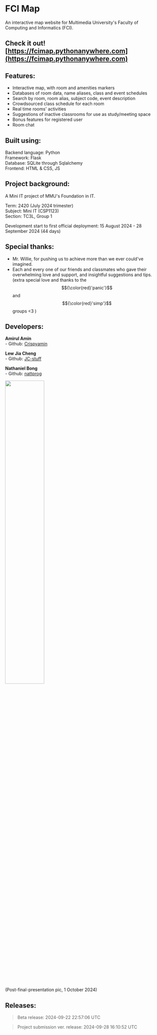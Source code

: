 # FCI Map
An interactive map website for Multimedia University's Faculty of Computing and Informatics (FCI).
## Check it out! [https://fcimap.pythonanywhere.com](https://fcimap.pythonanywhere.com)


## Features:
- Interactive map, with room and amenities markers
- Databases of room data, name aliases, class and event schedules
- Search by room, room alias, subject code, event description
- Crowdsourced class schedule for each room
- Real time rooms' activities
- Suggestions of inactive classrooms for use as study/meeting space
- Bonus features for registered user
- Room chat


## Built using:<br/>
Backend language: Python<br/>
Framework: Flask<br/>
Database: SQLite through Sqlalchemy<br/>
Frontend: HTML & CSS, JS<br/>


## Project background:<br/>
A Mini IT project of MMU's Foundation in IT.

Term: 2420 (July 2024 trimester)<br/>
Subject: Mini IT (CSP1123)<br/>
Section: TC3L, Group 1<br/>

Development start to first official deployment: 15 August 2024 - 28 September 2024 (44 days)


## Special thanks:<br/>
- Mr. Willie, for pushing us to achieve more than we ever could've imagined.
- Each and every one of our friends and classmates who gave their overwhelming love and support, and insightful suggestions and tips.<br/>
(extra special love and thanks to the $${\color{red}'panic'}$$ and $${\color{red}'simp'}$$ groups <3 )


## Developers:<br/>
<strong>Amirul Amin</strong><br/>
\- Github: [Crispyamin](https://github.com/Crispyamin)

<strong>Lew Jia Cheng</strong><br/>
\- Github: [JC-stuff](https://github.com/JC-stuff)

<strong>Nathaniel Bong</strong><br/>
\- Github: [nattprog](https://github.com/nattprog)

<img src='https://github.com/user-attachments/assets/c8ce245d-09bc-4c15-a4d0-35a4bd60f94e' width='50%'/><br/>
(Post-final-presentation pic, 1 October 2024)


## Releases:
> Beta release: 2024-09-22 22:57:06 UTC

> Project submission ver. release: 2024-09-28 16:10:52 UTC
